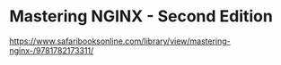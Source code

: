 # Mastering NGINX - Second Edition

https://www.safaribooksonline.com/library/view/mastering-nginx-/9781782173311/
